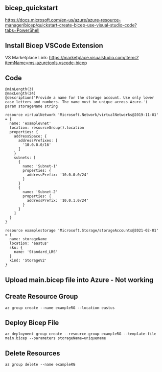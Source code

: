 ## bicep_quickstart
https://docs.microsoft.com/en-us/azure/azure-resource-manager/bicep/quickstart-create-bicep-use-visual-studio-code?tabs=PowerShell

## Install Bicep VSCode Extension
VS Marketplace Link: https://marketplace.visualstudio.com/items?itemName=ms-azuretools.vscode-bicep

## Code
```
@minLength(3)
@maxLength(24)
@description('Provide a name for the storage account. Use only lower case letters and numbers. The name must be unique across Azure.')
param storageName string

resource virtualNetwork 'Microsoft.Network/virtualNetworks@2019-11-01' = {
  name: 'examplevnet'
  location: resourceGroup().location
  properties: {
    addressSpace: {
      addressPrefixes: [
        '10.0.0.0/16'
      ]
    }
    subnets: [
      {
        name: 'Subnet-1'
        properties: {
          addressPrefix: '10.0.0.0/24'
        }
      }
      {
        name: 'Subnet-2'
        properties: {
          addressPrefix: '10.0.1.0/24'
        }
      }
    ]
  }
}

resource examplestorage 'Microsoft.Storage/storageAccounts@2021-02-01' = {
  name: storageName
  location: 'eastus'
  sku: {
    name: 'Standard_LRS'
  }
  kind: 'StorageV2'
}
```

## Upload main.bicep file into Azure - Not working

## Create Resource Group
```
az group create --name exampleRG --location eastus
```

## Deploy Bicep File
```
az deployment group create --resource-group exampleRG --template-file main.bicep --parameters storageName=uniquename
```

## Delete Resources
```
az group delete --name exampleRG
```
